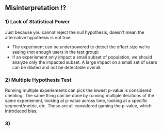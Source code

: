 ## Misinterpretation ⁉️

### 1) Lack of Statistical Power
Just because you cannot reject the null hypothesis, doesn't mean the alternative hypothesis is not true. 
- The experiment can be underpowered to detect the effect size we're seeing (not enough users in the test group) 
- If an experiement only impact a small subset of population, we should analyze only the impacted subset. A large impact on a small set of users can be diluted and not be detectable overall.  

### 2) Multiple Hypothesis Test
Running multiple experiements can pick the lowest p-value is considered cheating. The same thing can be done by running multiple iterations of the same experiement, looking at p-value across time, looking at a specific segment/metric, etc. These are all considered gaming the p-value, which introduced bias. 

### 3) 
